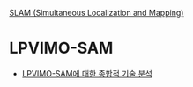 [SLAM (Simultaneous Localization and Mapping)](../index.md)
# LPVIMO-SAM
- [LPVIMO-SAM에 대한 종합적 기술 분석](LPVIMO-SAM.md)
